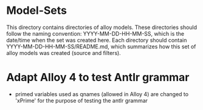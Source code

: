 # Model-Sets 

This directory contains directories of alloy models.  These directories should follow the naming convention: YYYY-MM-DD-HH-MM-SS, which is the date/time when the set was created here.  Each directory should contain YYYY-MM-DD-HH-MM-SS/README.md, which summarizes how this set of alloy models was created (source and filters).

# Adapt Alloy 4 to test Antlr grammar
- primed variables used as qnames (allowed in Alloy 4) are changed to 'xPrime' for the purpose of testing the antlr grammar

